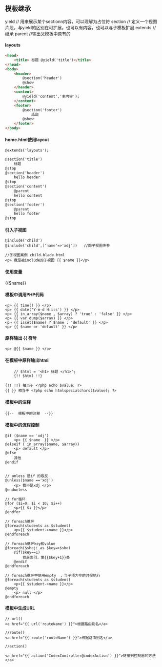 
## 模板继承
yield       // 用来展示某个sectionn内容，可以理解为占位符
section    // 定义一个视图片段，与yield的区别在可扩展，也可以有内容，也可以与子模板扩展
extends     //继承
parent      //输出父模板中原有的

#### layouts
```html
<head>
    <title> 标题 @yield('title')</title>
</head>
<body>
    <header>
        @section('header')
        @show
    </header>
    <content>
        @yield('content','主内容');
    </content>
    <footer>
        @section('footer')
            底部
        @show
    </footer>
</body>
```
#### home.html使用layout
```html
@extends('layouts');

@section('title')
    标题
@stop
@section('header')
    hello header
@stop
@section('content')
    @parent  
    hello content
@stop
@section('footer')
    @parent  
    hello footer
@stop

```


#### 引入子视图
```
@include('child')
@include('child',['name'=>'xdj'])	//向子视图传参

//子视图案例 child.blade.html
<p> 我是被include的子视图 {{ $name }}</p>
```


#### 使用变量
{{$name}}

#### 模板中调用PHP代码
```
<p> {{ time() }} </p>
<p> {{ date('Y-m-d H:i:s') }} </p>
<p> {{ in_array($name , $array) ? 'true' : 'false' }} </p>
<p> {{ var_dump($array) }} </p>
<p> {{ isset($name) ? $name : 'default' }} </p>
<p> {{ $name or 'default' }} </p>
```

#### 原样输出 {{ 符号
```
<p> @{{ $name }} </p>
```

#### 在模板中原样输出html
```
	// $html = '<h1> 标题 </h1>';
	{!! $html !!}
```
```
{!! !!} 相当于 <?php echo $value; ?>
{{ }} 相当于 <?php echo htmlspecialchars($value); ?>
```

#### 模板中的注释
```
{{--  模板中的注释  --}}
```

#### 模板中的流程控制
```
@if ($name == 'xdj')
	<p> {{ $name  }} </p>
@elseif ( in_array($name, $array))
	<p> default </p>
@else
	其他
@endif


// unless 是if 的取反
@unless($name =='xdj')
	<p> 我不是xdj </p>
@endunless

// for循环
@for ($i=0; $i < 10; $i++)
	<p>{{ $i }}</p>
@endfor

// foreach循环
@foreach(students as $student)
	<p>{{ $student->name }}</p>
@endforeach

// foreach循环key和value
@foreach($sheji as $key=>$she)
	@if($key==1)
		我是索引，第{{$key+1}}条
	@endif
@endforeach

// foreach循环中使用empty  ，当子项为空的时候执行
@foreach(students as $student)
	<p>{{ $student->name }}</p>
@empty
	<p> null </p>
@endforeach

```


#### 模板中生成URL 
```
// url()
<a href="{{ url('routeName') }}">根据路由别名</a>

//route()
<a href="{{ route('routeName') }}">根据路由别名</a>

//action()

<a href="{{ action('IndexController@indexAction') }}">链接到控制器的方法</a>
```













